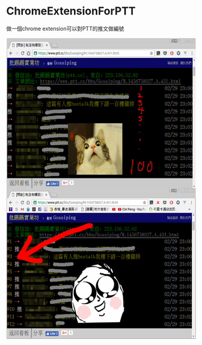 # ChromeExtensionForPTT
做一個chrome extension可以對PTT的推文做編號

<img src="https://raw.githubusercontent.com/coldbirdOuO/ChromeExtensionForPTT/master/2_resized.png" align="left" height="400" width="600" >



<img src="https://raw.githubusercontent.com/coldbirdOuO/ChromeExtensionForPTT/master/3_resized.png" align="left" height="400" width="600">


